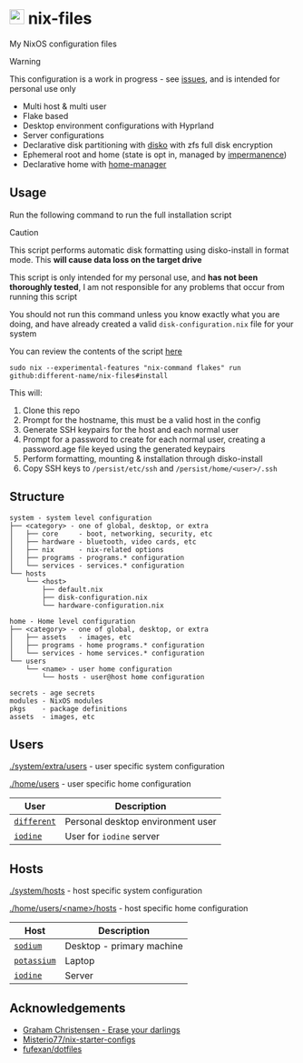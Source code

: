 # <img src="https://raw.githubusercontent.com/Different-Name/nix-files/master/assets/nix-snowflake-colours.svg" height=26> nix-files

My NixOS configuration files

> [!WARNING]
> This configuration is a work in progress - see [issues](https://github.com/Different-Name/nix-files/issues), and is intended for personal use only

- Multi host & multi user
- Flake based
- Desktop environment configurations with Hyprland
- Server configurations
- Declarative disk partitioning with [disko](https://github.com/nix-community/disko) with zfs full disk encryption
- Ephemeral root and home (state is opt in, managed by [impermanence](https://github.com/nix-community/impermanence))
- Declarative home with [home-manager](https://github.com/nix-community/home-manager)

## Usage

Run the following command to run the full installation script

> [!CAUTION]
> This script performs automatic disk formatting using disko-install in format mode. This **will cause data loss on the target drive**
>
> This script is only intended for my personal use, and **has not been thoroughly tested**, I am not responsible for any problems that occur from running this script
>
> You should not run this command unless you know exactly what you are doing, and have already created a valid `disk-configuration.nix` file for your system
>
> You can review the contents of the script [here](install) 

```console
sudo nix --experimental-features "nix-command flakes" run github:different-name/nix-files#install
```

This will:

1. Clone this repo
2. Prompt for the hostname, this must be a valid host in the config
3. Generate SSH keypairs for the host and each normal user
4. Prompt for a password to create for each normal user, creating a password.age file keyed using the generated keypairs
5. Perform formatting, mounting & installation through disko-install
6. Copy SSH keys to `/persist/etc/ssh` and `/persist/home/<user>/.ssh`

## Structure

```
system - system level configuration
├── <category> - one of global, desktop, or extra
│   ├── core     - boot, networking, security, etc
│   ├── hardware - bluetooth, video cards, etc
│   ├── nix      - nix-related options
│   ├── programs - programs.* configuration
│   └── services - services.* configuration
└── hosts
    └── <host>
        ├── default.nix
        ├── disk-configuration.nix
        └── hardware-configuration.nix

home - Home level configuration 
├── <category> - one of global, desktop, or extra
│   ├── assets   - images, etc
│   ├── programs - home programs.* configuration
│   └── services - home services.* configuration
└── users
    └── <name> - user home configuration
        └── hosts - user@host home configuration

secrets - age secrets
modules - NixOS modules
pkgs    - package definitions
assets  - images, etc
```

## Users

[./system/extra/users](system/extra/users) - user specific system configuration

[./home/users](home/users) - user specific home configuration

| User                                | Description                       |
| ----------------------------------- | --------------------------------- |
| [`different`](home/users/different) | Personal desktop environment user |
| [`iodine`](home/users/iodine)       | User for `iodine` server          |

## Hosts

[./system/hosts](system/hosts) - host specific system configuration

[./home/users/\<name\>/hosts](home/users/different/hosts) - host specific home configuration

| Host                                  | Description               |
| ------------------------------------- | ------------------------- |
| [`sodium`](system/hosts/sodium)       | Desktop - primary machine |
| [`potassium`](system/hosts/potassium) | Laptop                    |
| [`iodine`](system/hosts/iodine)       | Server                    |

## Acknowledgements

- [Graham Christensen - Erase your darlings](https://grahamc.com/blog/erase-your-darlings/)
- [Misterio77/nix-starter-configs](https://github.com/Misterio77/nix-starter-configs)
- [fufexan/dotfiles](https://github.com/fufexan/dotfiles)